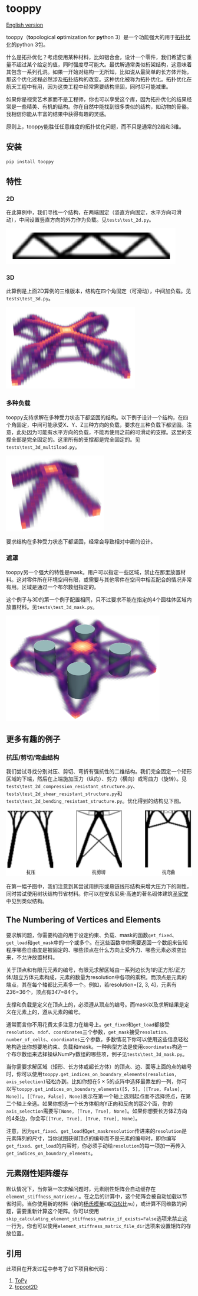 # tooppy

[English version](README.md)

tooppy（**to**pological **op**timization for **py**thon 3）是一个功能强大的用于[拓扑优化](https://baike.baidu.com/item/%E6%8B%93%E6%89%91%E4%BC%98%E5%8C%96)的python 3包。

什么是拓扑优化？考虑使用某种材料，比如铝合金，设计一个零件，我们希望它重量不超过某个给定的值，同时强度尽可能大。最优解通常类似桁架结构，这意味着其包含一系列孔洞。如果一开始对结构一无所知，比如说从最简单的长方体开始，那这个优化过程必然涉及[拓扑](https://baike.baidu.com/item/%E6%8B%93%E6%89%91)结构的改变。这种优化被称为拓扑优化。拓扑优化在航天工程中有用，因为这类工程中经常需要结构坚固，同时尽可能减重。

如果你是视觉艺术家而不是工程师，你也可以享受这个库，因为拓扑优化的结果经常是一些精美、有机的结构。你在自然中能找到很多类似的结构，如动物的骨骼。我相信你能从丰富的结果中获得有趣的灵感。

原则上，tooppy能胜任任意维度的拓扑优化问题，而不只是通常的2维和3维。

## 安装

```bash
pip install tooppy
```

## 特性

### 2D

在此算例中，我们寻找一个结构，在两端固定（竖直方向固定，水平方向可滑动），中间设置竖直方向的外力作为负载。见`tests\test_2d.py`。

<img src="README.assets/result_2d_0.png" alt="result_2d" style="zoom:50%;" />

### 3D

此算例是上面2D算例的三维版本，结构在四个角固定（可滑动），中间加负载。见`tests\test_3d.py`。

<img src="README.assets/result_3d_0.png" alt="result_3d_0" style="zoom:67%;" />

### 多种负载

tooppy支持求解在多种受力状态下都坚固的结构。以下例子设计一个结构，在四个角固定，中间可能承受X、Y、Z三种方向的负载，要求在三种负载下都坚固。注意，此处因为可能有水平方向的负载，不能再使用之前的可滑动的支撑。这里的支撑全部是完全固定的。这里所有的支撑都是完全固定的。见`tests\test_3d_multiload.py`。

<img src="README.assets/result_3d_1.png" alt="result_3d_1" style="zoom:50%;" />

要求结构在多种受力状态下都坚固，经常会导致相对中庸的设计。

### 遮罩

tooppy另一个强大的特性是mask。用户可以指定一些区域，禁止在那里放置材料。这对零件所在环境空间有限，或需要与其他零件在空间中相互配合的情况非常有用。区域是通过一个布尔数组指定的。

这个例子与3D的第一个例子配置相同，只不过要求不能在指定的4个圆柱体区域内放置材料。见`tests\test_3d_mask.py`。

<img src="README.assets/result_3d_2.png" alt="result_3d_2" style="zoom:67%;" />

## 更多有趣的例子

### 抗压/剪切/弯曲结构

我们尝试寻找分别对压、剪切、弯折有强抗性的二维结构。我们完全固定一个矩形区域的下端，然后在上端施加压力（纵向）、剪力（横向）或弯曲力（旋转）。见`tests\test_2d_compression_resistant_structure.py`、`tests\test_2d_shear_resistant_structure.py`和`tests\test_2d_bending_resistant_structure.py`。优化得到的结构见下图。

![result_2d_csb_resistant](README.assets/result_2d_csb_resistant_zh-cn.png)

在第一幅子图中，我们注意到其尝试用拱形或悬链线形结构来增大压力下的刚性，同时尝试使用树状结构节省材料。你可以在安东尼奥·高迪的著名砌体建筑[圣家堂](https://baike.baidu.com/item/%E5%9C%A3%E5%AE%B6%E6%97%8F%E5%A4%A7%E6%95%99%E5%A0%82)中见到类似结构。

## The Numbering of Vertices and Elements

要求解问题，你需要构造的用于设定约束、负载、mask的函数`get_fixed`、`get_load`和`get_mask`中的一个或多个。在这些函数中你需要返回一个数组来告知程序哪些自由度是被固定的、哪些顶点在什么方向上受外力、哪些元素必须空出来，不允许放置材料。

关于顶点和有限元元素的编号，有限元求解区域由一系列边长为1的正方形/正方体/超立方体元素构成，元素的数量为resolution中各项的乘积。而顶点是元素的端点，其在每个轴都比元素多一个。例如，若resolution=[2, 3, 4]，元素有2*3*6=36个，顶点有3*4*7=84个。

支撑和负载是定义在顶点上的，必须遵从顶点的编号。而mask以及求解结果是定义在元素上的，遵从元素的编号。

通常而言你不用花费太多注意力在编号上。`get_fixed`和`get_load`都接受`resolution`、`ndof`、`coordinates`三个参数，`get_mask`接受`resolution`、`number_of_cells`、`coordinates`三个参数，多数情况下你可以使用这些信息轻松地构造出你想要地约束、负载和mask。一种典型方法是使用`coordinates`构造一个布尔数组来选择操纵NumPy数组的哪些项，例子见`tests\test_3d_mask.py`。

当你需要求解区域（矩形、长方体或超长方体）的顶点、边、面等上面的点的编号时，你可以使用`tooppy.get_indices_on_boundary_elements(resolution, axis_selection)`轻松办到。比如你想在$5 \times 5$的点阵中选择最靠左的一列，你可以写`tooppy.get_indices_on_boundary_elements([5, 5], [[True, False], None])`。`[[True, False], None]`表示在第一个轴上选则起点而不选择终点，在第二个轴上全选。如果你想选一个长方体朝向Y正向和反向的那2个面，你的`axis_selection`需要写`[None, [True, True], None]`。如果你想要长方体Z方向的4条边，你会写`[[True, True], [True, True], None]`。

注意，因为`get_fixed`、`get_load`和`get_maskresolution`传进来的`resolution`是元素阵列的尺寸，当你试图获得顶点的编号而不是元素的编号时，即你编写`get_fixed`、`get_load`的内容时，你必须手动给`resolution`的每一项加一再传入`get_indices_on_boundary_elements`。

## 元素刚性矩阵缓存

默认情况下，当你第一次求解问题时，元素刚性矩阵会自动缓存在`element_stiffness_matrices/`.。在之后的计算中，这个矩阵会被自动加载以节省时间。当你使用新的材料（新的[杨氏模量](https://baike.baidu.com/item/%E6%9D%A8%E6%B0%8F%E6%A8%A1%E9%87%8F)`E`或[泊松比](https://baike.baidu.com/item/%E6%B3%8A%E6%9D%BE%E6%AF%94)`nu`），或计算不同维数的问题，需要重新计算这个矩阵。你可以使用`skip_calculating_element_stiffness_matrix_if_exists=False`选项来禁止这一行为。你也可以使用`element_stiffness_matrix_file_dir`选项来设置矩阵的存放位置。

## 引用

此项目在开发过程中参考了如下项目和代码：

1. [ToPy](https://github.com/williamhunter/topy)
2. [topopt2D](https://github.com/worbit/topopt2D/tree/master)

